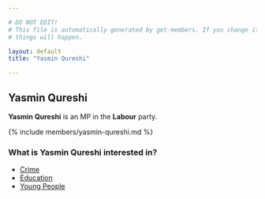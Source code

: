 ```yaml
---

# DO NOT EDIT!
# This file is automatically generated by get-members. If you change it, bad
# things will happen.

layout: default
title: "Yasmin Qureshi"

---
```


## Yasmin Qureshi

**Yasmin Qureshi** is an MP in the **Labour** party.

{% include members/yasmin-qureshi.md %}

### What is Yasmin Qureshi interested in?


* [Crime](/interests/crime.html)
* [Education](/interests/education.html)
* [Young People](/interests/young-people.html)
